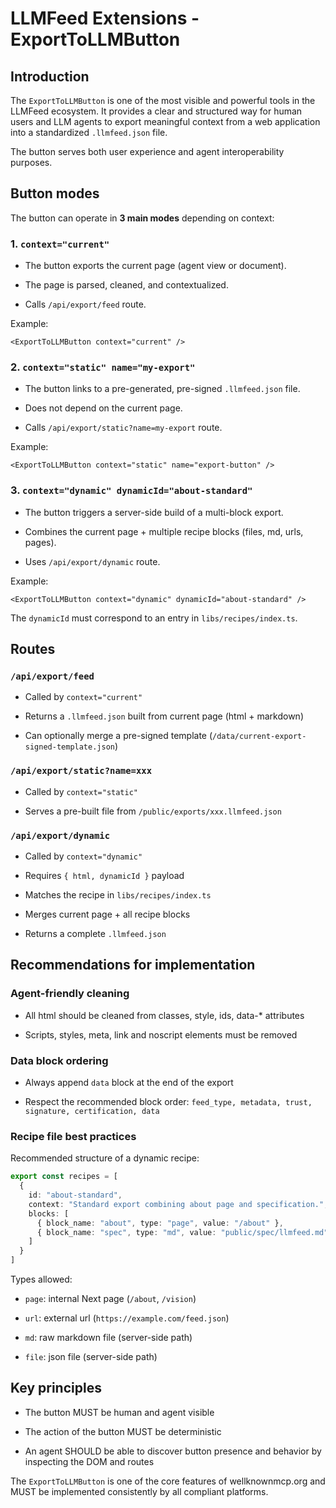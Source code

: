 # LLMFeed Extensions - ExportToLLMButton

## Introduction

The `ExportToLLMButton` is one of the most visible and powerful tools in the LLMFeed ecosystem. It provides a clear and structured way for human users and LLM agents to export meaningful context from a web application into a standardized `.llmfeed.json` file.

The button serves both user experience and agent interoperability purposes.

## Button modes

The button can operate in **3 main modes** depending on context:

### 1. `context="current"`

- The button exports the current page (agent view or document).

- The page is parsed, cleaned, and contextualized.

- Calls `/api/export/feed` route.

Example:

```tsx
<ExportToLLMButton context="current" />
```

### 2. `context="static" name="my-export"`

- The button links to a pre-generated, pre-signed `.llmfeed.json` file.

- Does not depend on the current page.

- Calls `/api/export/static?name=my-export` route.

Example:

```tsx
<ExportToLLMButton context="static" name="export-button" />
```

### 3. `context="dynamic" dynamicId="about-standard"`

- The button triggers a server-side build of a multi-block export.

- Combines the current page + multiple recipe blocks (files, md, urls, pages).

- Uses `/api/export/dynamic` route.

Example:

```tsx
<ExportToLLMButton context="dynamic" dynamicId="about-standard" />
```

The `dynamicId` must correspond to an entry in `libs/recipes/index.ts`.

## Routes

### `/api/export/feed`

- Called by `context="current"`

- Returns a `.llmfeed.json` built from current page (html + markdown)

- Can optionally merge a pre-signed template (`/data/current-export-signed-template.json`)

### `/api/export/static?name=xxx`

- Called by `context="static"`

- Serves a pre-built file from `/public/exports/xxx.llmfeed.json`

### `/api/export/dynamic`

- Called by `context="dynamic"`

- Requires `{ html, dynamicId }` payload

- Matches the recipe in `libs/recipes/index.ts`

- Merges current page + all recipe blocks

- Returns a complete `.llmfeed.json`

## Recommendations for implementation

### Agent-friendly cleaning

- All html should be cleaned from classes, style, ids, data-* attributes

- Scripts, styles, meta, link and noscript elements must be removed

### Data block ordering

- Always append `data` block at the end of the export

- Respect the recommended block order: `feed_type, metadata, trust, signature, certification, data`

### Recipe file best practices

Recommended structure of a dynamic recipe:

```ts
export const recipes = [
  {
    id: "about-standard",
    context: "Standard export combining about page and specification.",
    blocks: [
      { block_name: "about", type: "page", value: "/about" },
      { block_name: "spec", type: "md", value: "public/spec/llmfeed.md" }
    ]
  }
]
```

Types allowed:

- `page`: internal Next page (`/about`, `/vision`)

- `url`: external url (`https://example.com/feed.json`)

- `md`: raw markdown file (server-side path)

- `file`: json file (server-side path)

## Key principles

- The button MUST be human and agent visible

- The action of the button MUST be deterministic

- An agent SHOULD be able to discover button presence and behavior by inspecting the DOM and routes

The `ExportToLLMButton` is one of the core features of wellknownmcp.org and MUST be implemented consistently by all compliant platforms.
